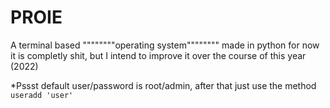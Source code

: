 # PROIE
A terminal based """"""""operating system"""""""" made in python 
for now it is completly shit, but I intend to improve it over the course of this year (2022)

*Pssst default user/password is root/admin, after that just use the method `useradd 'user'` 
